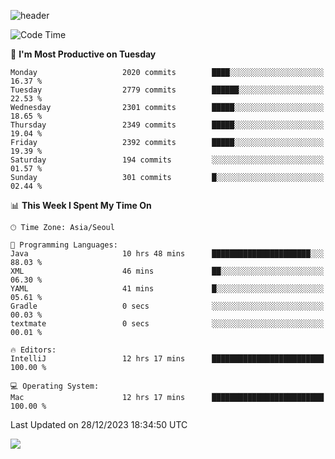 ![header](https://capsule-render.vercel.app/api?type=Egg&color=timeAuto&height=300&section=header&text=PoPo&fontSize=90&animation=fadeIn)

  <!--START_SECTION:waka-->
![Code Time](http://img.shields.io/badge/Code%20Time-1%2C333%20hrs%2013%20mins-blue)

📅 **I'm Most Productive on Tuesday** 

```text
Monday                   2020 commits        ████░░░░░░░░░░░░░░░░░░░░░   16.37 % 
Tuesday                  2779 commits        ██████░░░░░░░░░░░░░░░░░░░   22.53 % 
Wednesday                2301 commits        █████░░░░░░░░░░░░░░░░░░░░   18.65 % 
Thursday                 2349 commits        █████░░░░░░░░░░░░░░░░░░░░   19.04 % 
Friday                   2392 commits        █████░░░░░░░░░░░░░░░░░░░░   19.39 % 
Saturday                 194 commits         ░░░░░░░░░░░░░░░░░░░░░░░░░   01.57 % 
Sunday                   301 commits         █░░░░░░░░░░░░░░░░░░░░░░░░   02.44 % 
```


📊 **This Week I Spent My Time On** 

```text
🕑︎ Time Zone: Asia/Seoul

💬 Programming Languages: 
Java                     10 hrs 48 mins      ██████████████████████░░░   88.03 % 
XML                      46 mins             ██░░░░░░░░░░░░░░░░░░░░░░░   06.30 % 
YAML                     41 mins             █░░░░░░░░░░░░░░░░░░░░░░░░   05.61 % 
Gradle                   0 secs              ░░░░░░░░░░░░░░░░░░░░░░░░░   00.03 % 
textmate                 0 secs              ░░░░░░░░░░░░░░░░░░░░░░░░░   00.01 % 

🔥 Editors: 
IntelliJ                 12 hrs 17 mins      █████████████████████████   100.00 % 

💻 Operating System: 
Mac                      12 hrs 17 mins      █████████████████████████   100.00 % 
```


 Last Updated on 28/12/2023 18:34:50 UTC
<!--END_SECTION:waka-->



<img src="https://capsule-render.vercel.app/api?type=Egg&color=timeAuto&height=300&section=footer&text=PoPo&fontSize=90&animation=fadeIn&reversal=true" />
